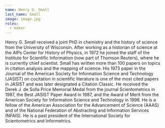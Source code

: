 ```yaml
---
name: Henry G. Small
last_name: Small
image: image.jpg
roles:
  - maker
---
```

Henry G. Small received a joint PhD in chemistry and the history of science from the University of Wisconsin. After working as a historian of science at the AIPs Center for History of Physics, in 1972 he joined the staff of the Institute for Scientific Information (now part of Thomson Reuters), where he is currently chief scientist. Small has written more than 100 papers on topics in citation analysis and the mapping of science. His 1973 paper in the Journal of the American Society for Information Science and Technology (JASIST) on cocitation in scientific literature is one of the most cited papers in JASIST and was later designated a Citation Classic. He received the Derek J. de Solla Price Memorial Medal from the journal Scientometrics in 1987, the Best JASIST Paper Award in 1987, and the Award of Merit from the American Society for Information Science and Technology in 1998. He is a fellow of the American Association for the Advancement of Science (AAAS) and of the National Federation of Abstracting and Information Services (NFAIS). He is a past president of the International Society for Scientometrics and Informetrics.